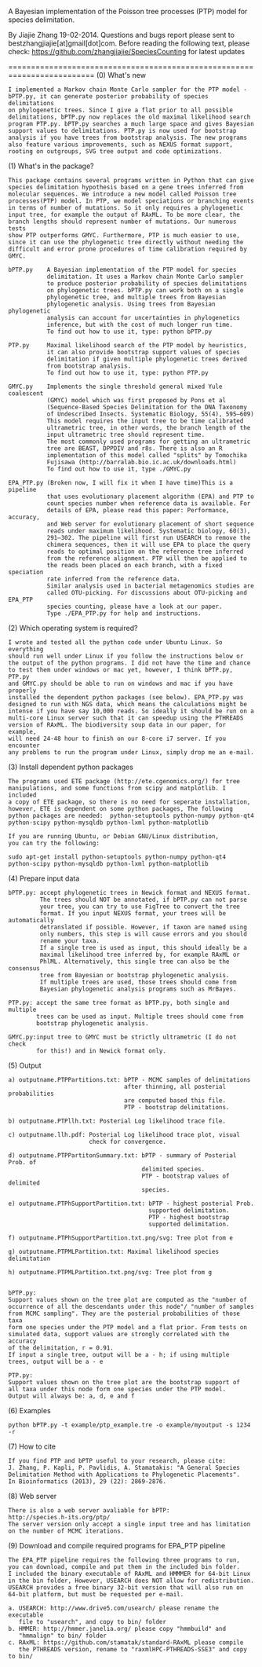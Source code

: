 A Bayesian implementation of the Poisson tree processes (PTP) model for 
species delimitation.

By Jiajie Zhang 19-02-2014.
Questions and bugs report please sent to bestzhangjiajie[at]gmail[dot]com.
Before reading the following text, please check: 
https://github.com/zhangjiajie/SpeciesCounting for latest updates

=========================================================================
(0) What's new
    
    I implemented a Markov chain Monte Carlo sampler for the PTP model - 
    bPTP.py, it can generate posterior probability of species delimitations 
    on phylogenetic trees. Since I give a flat prior to all possible 
    delimitations, bPTP.py now replaces the old maximal likelihood search 
    program PTP.py. bPTP.py searches a much large space and gives Bayesian
    support values to delimitations. PTP.py is now used for bootstrap
    analysis if you have trees from bootstrap analysis. The new programs 
    also feature various improvements, such as NEXUS format support, 
    rooting on outgroups, SVG tree output and code optimizations. 


(1) What's in the package?

    This package contains several programs written in Python that can give
    species delimitation hypothesis based on a gene trees inferred from 
    molecular sequences. We introduce a new model called Poisson tree 
    processes(PTP) model. In PTP, we model speciations or branching events 
    in terms of number of mutations. So it only requires a phylogenetic 
    input tree, for example the output of RAxML. To be more clear, the 
    branch lengths should represent number of mutations. Our numerous tests
    show PTP outperforms GMYC. Furthermore, PTP is much easier to use, 
    since it can use the phylogenetic tree directly without needing the 
    difficult and error prone procedures of time calibration required by 
    GMYC.
    
    bPTP.py    A Bayesian implementation of the PTP model for species 
               delimitation. It uses a Markov chain Monte Carlo sampler 
               to produce posterior probability of species delimitations 
               on phylogenetic trees. bPTP.py can work both on a single 
               phylogenetic tree, and multiple trees from Bayesian 
               phylogenetic analysis. Using trees from Bayesian phylogenetic
               analysis can account for uncertainties in phylogenetics 
               inference, but with the cost of much longer run time. 
               To find out how to use it, type: python bPTP.py  
    
    PTP.py     Maximal likelihood search of the PTP model by heuristics, 
               it can also provide bootstrap support values of species 
               delimitation if given multiple phylogenetic trees derived 
               from bootstrap analysis.
               To find out how to use it, type: python PTP.py  
               
    GMYC.py    Implements the single threshold general mixed Yule coalescent 
               (GMYC) model which was first proposed by Pons et al 
               (Sequence-Based Species Delimitation for the DNA Taxonomy 
               of Undescribed Insects. Systematic Biology, 55(4), 595–609)
               This model requires the input tree to be time calibrated 
               ultrametric tree, in other words, the branch length of the 
               input ultrametric tree should represent time. 
               The most commonly used programs for getting an ultrametric
               tree are BEAST, DPPDIV and r8s. There is also an R 
               implementation of this model called "splits" by Tomochika 
               Fujisawa (http://barralab.bio.ic.ac.uk/downloads.html)
               To find out how to use it, type ./GMYC.py
             
    EPA_PTP.py (Broken now, I will fix it when I have time)This is a pipeline
               that uses evolutionary placement algorithm (EPA) and PTP to 
               count species number when reference data is available. For 
               details of EPA, please read this paper: Performance, accuracy, 
               and Web server for evolutionary placement of short sequence 
               reads under maximum likelihood. Systematic biology, 60(3), 
               291–302. The pipeline will first run USEARCH to remove the 
               chimera sequences, then it will use EPA to place the query 
               reads to optimal position on the reference tree inferred 
               from the reference alignment. PTP will then be applied to 
               the reads been placed on each branch, with a fixed speciation
               rate inferred from the reference data.  
               Similar analysis used in bacterial metagenomics studies are 
               called OTU-picking. For discussions about OTU-picking and EPA_PTP 
               species counting, please have a look at our paper. 
               Type ./EPA_PTP.py for help and instructions.
 

(2) Which operating system is required?

    I wrote and tested all the python code under Ubuntu Linux. So everything
    should run well under Linux if you follow the instructions below or 
    the output of the python programs. I did not have the time and chance 
    to test them under windows or mac yet, however, I think bPTP.py, PTP.py
    and GMYC.py should be able to run on windows and mac if you have properly
    installed the dependent python packages (see below). EPA_PTP.py was 
    designed to run with NGS data, which means the calculations might be 
    intense if you have say 10,000 reads. So ideally it should be run on a 
    multi-core Linux server such that it can speedup using the PTHREADS 
    version of RAxML. The biodiversity soup data in our paper, for example, 
    will need 24-48 hour to finish on our 8-core i7 server. If you encounter
    any problems to run the program under Linux, simply drop me an e-mail.  
               


(3) Install dependent python packages

    The programs used ETE package (http://ete.cgenomics.org/) for tree 
    manipulations, and some functions from scipy and matplotlib. I included 
    a copy of ETE package, so there is no need for seperate installation, 
    however, ETE is dependent on some python packages, The following 
    python packages are needed:  python-setuptools python-numpy python-qt4
    python-scipy python-mysqldb python-lxml python-matplotlib 
    
    If you are running Ubuntu, or Debian GNU/Linux distribution, 
    you can try the following:
    
    sudo apt-get install python-setuptools python-numpy python-qt4 
    python-scipy python-mysqldb python-lxml python-matplotlib


(4) Prepare input data

    bPTP.py: accept phylogenetic trees in Newick format and NEXUS format. 
             The trees should NOT be annotated, if bPTP.py can not parse 
             your tree, you can try to use FigTree to convert the tree 
             format. If you input NEXUS format, your trees will be automatically 
             detranslated if possible. However, if taxon are named using 
             only numbers, this step is will cause errors and you should 
             rename your taxa. 
             If a single tree is used as input, this should ideally be a 
             maximal likelihood tree inferred by, for example RAxML or 
             PhlML. Alternatively, this single tree can also be the consensus 
             tree from Bayesian or bootstrap phylogenetic analysis. 
             If multiple trees are used, those trees should come from 
             Bayesian phylogenetic analysis programs such as MrBayes.
    
    PTP.py: accept the same tree format as bPTP.py, both single and multiple 
            trees can be used as input. Multiple trees should come from 
            bootstrap phylogenetic analysis.
    
    GMYC.py:input tree to GMYC must be strictly ultrametric (I do not check 
            for this!) and in Newick format only.


(5) Output

    a) outputname.PTPPartitions.txt: bPTP - MCMC samples of delimitations 
                                     after thinning, all posterial probabilities 
                                     are computed based this file. 
                                     PTP - bootstrap delimitations.
                                     
    b) outputname.PTPllh.txt: Posterial Log likelihood trace file.
    
    c) outputname.llh.pdf: Posterial Log likelihood trace plot, visual 
                           check for convergence. 
                           
    d) outputname.PTPPartitonSummary.txt: bPTP - summary of Posterial Prob. of 
                                          delimited species.
                                          PTP - bootstrap values of delimited 
                                          species.
                                          
    e) outputname.PTPhSupportPartition.txt: bPTP - highest posterial Prob. 
                                            supported delimitation.
                                            PTP - highest bootstrap
                                            supported delimitation.
                                            
    f) outputname.PTPhSupportPartition.txt.png/svg: Tree plot from e
    
    g) outputname.PTPMLPartition.txt: Maximal likelihood species delimitation
    
    h) outputname.PTPMLPartition.txt.png/svg: Tree plot from g
    
    
    bPTP.py:
    Support values shown on the tree plot are computed as the "number of 
    occurrence of all the descendants under this node"/ "number of samples
    from MCMC sampling". They are the posterial probabilities of those taxa 
    form one species under the PTP model and a flat prior. From tests on 
    simulated data, support values are strongly correlated with the accuracy 
    of the delimitation, r = 0.91.  
    If input a single tree, output will be a - h; if using multiple 
    trees, output will be a - e 
    
    PTP.py: 
    Support values shown on the tree plot are the bootstrap support of 
    all taxa under this node form one species under the PTP model.
    Output will always be: a, d, e and f
     

(6) Examples

    python bPTP.py -t example/ptp_example.tre -o example/myoutput -s 1234 -r


(7) How to cite

    If you find PTP and bPTP useful to your research, please cite: 
    J. Zhang, P. Kapli, P. Pavlidis, A. Stamatakis: "A General Species 
    Delimitation Method with Applications to Phylogenetic Placements". 
    In Bioinformatics (2013), 29 (22): 2869-2876.


(8) Web server

    There is also a web server avaliable for bPTP:
    http://species.h-its.org/ptp/
    The server version only accept a single input tree and has limitation
    on the number of MCMC iterations.  


(9) Download and compile required programs for EPA_PTP pipeline

    The EPA_PTP pipeline requires the following three programs to run, 
    you can download, compile and put them in the included bin folder. 
    I included the binary executable of RAxML and HMMMER for 64-bit Linux 
    in the bin folder, However, USEARCH does NOT allow for redistribution. 
    USEARCH provides a free binary 32-bit version that will also run on 
    64-bit platform, but must be requested per e-mail. 
    
    a. USEARCH: http://www.drive5.com/usearch/ please rename the executable
       file to "usearch", and copy to bin/ folder
    b. HMMER: http://hmmer.janelia.org/ please copy "hmmbuild" and 
       "hmmalign" to bin/ folder
    c. RAxML: https://github.com/stamatak/standard-RAxML please compile 
       the PTHREADS version, rename to "raxmlHPC-PTHREADS-SSE3" and copy to bin/
